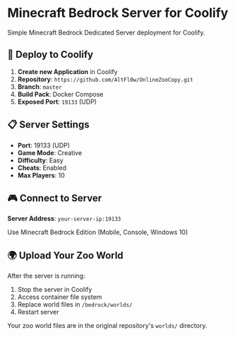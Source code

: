 # Minecraft Bedrock Server for Coolify

Simple Minecraft Bedrock Dedicated Server deployment for Coolify.

## 🚀 Deploy to Coolify

1. **Create new Application** in Coolify
2. **Repository**: `https://github.com/AltFl0w/OnlineZooCopy.git`
3. **Branch**: `master`
4. **Build Pack**: Docker Compose
5. **Exposed Port**: `19133` (UDP)

## 📋 Server Settings

- **Port**: 19133 (UDP)
- **Game Mode**: Creative
- **Difficulty**: Easy
- **Cheats**: Enabled
- **Max Players**: 10

## 🎮 Connect to Server

**Server Address**: `your-server-ip:19133`

Use Minecraft Bedrock Edition (Mobile, Console, Windows 10)

## 🌍 Upload Your Zoo World

After the server is running:

1. Stop the server in Coolify
2. Access container file system
3. Replace world files in `/bedrock/worlds/`
4. Restart server

Your zoo world files are in the original repository's `worlds/` directory. 